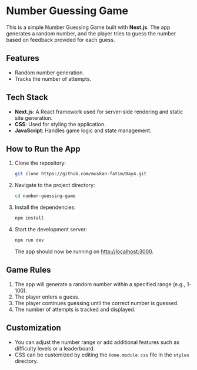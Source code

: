 # Number Guessing Game

This is a simple Number Guessing Game built with **Next.js**. The app generates a random number, and the player tries to guess the number based on feedback provided for each guess.

## Features

- Random number generation.
- Tracks the number of attempts.
  

## Tech Stack

- **Next.js**: A React framework used for server-side rendering and static site generation.
- **CSS**: Used for styling the application.
- **JavaScript**: Handles game logic and state management.

## How to Run the App

1. Clone the repository:

   ```bash
   git clone https://github.com/muskan-fatim/Day4.git
   ```

2. Navigate to the project directory:

   ```bash
   cd number-guessing-game
   ```

3. Install the dependencies:

   ```bash
   npm install
   ```

4. Start the development server:

   ```bash
   npm run dev
   ```

   The app should now be running on [http://localhost:3000](http://localhost:3000).

## Game Rules

1. The app will generate a random number within a specified range (e.g., 1-100).
2. The player enters a guess.
4. The player continues guessing until the correct number is guessed.
5. The number of attempts is tracked and displayed.

## Customization

- You can adjust the number range or add additional features such as difficulty levels or a leaderboard.
- CSS can be customized by editing the `Home.module.css` file in the `styles` directory.

